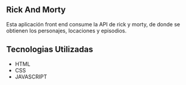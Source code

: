 ## Rick And Morty
Esta aplicación front end consume la API de rick y morty, 
de donde se obtienen los personajes, locaciones y episodios.

## Tecnologias Utilizadas
* HTML
* CSS
* JAVASCRIPT